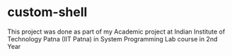 custom-shell
============

This project was done as part of my Academic project at Indian Institute of Technology Patna (IIT Patna) in System Programming Lab course in 2nd Year
